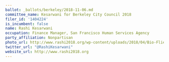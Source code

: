 ```yaml
---
ballot: _ballots/berkeley/2018-11-06.md
committee_name: Kesarwani for Berkeley City Council 2018
filer_id: '1404224'
is_incumbent: false
name: Rashi Kesarwani
occupation: Finance Manager, San Francisco Human Services Agency
party_affiliation: Nonpartisan
photo_url: http://www.rashi2018.org/wp-content/uploads/2018/04/Bio-Flier-Photo.jpg
twitter_url: "@RashiKesarwani"
website_url: http://www.rashi2018.org
---
```

